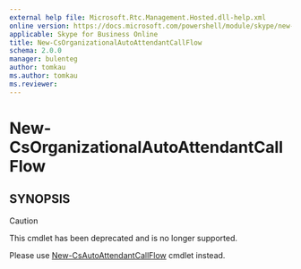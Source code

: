 ```yaml
---
external help file: Microsoft.Rtc.Management.Hosted.dll-help.xml
online version: https://docs.microsoft.com/powershell/module/skype/new-csorganizationalautoattendantcallflow
applicable: Skype for Business Online
title: New-CsOrganizationalAutoAttendantCallFlow
schema: 2.0.0
manager: bulenteg
author: tomkau
ms.author: tomkau
ms.reviewer:
---
```


# New-CsOrganizationalAutoAttendantCallFlow

## SYNOPSIS
> [!CAUTION]
> This cmdlet has been deprecated and is no longer supported.
> 
> Please use [New-CsAutoAttendantCallFlow](New-CsAutoAttendantCallFlow.md) cmdlet instead.
